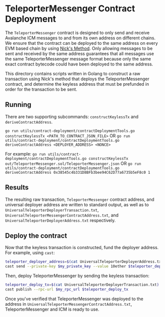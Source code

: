 # TeleporterMessenger Contract Deployment

The `TeleporterMessenger` contract is designed to only send and receive Avalanche ICM messages to and from its own address on different chains. We ensure that the contract can be deployed to the same address on every EVM based chain by using [Nick's Method](https://yamenmerhi.medium.com/nicks-method-ethereum-keyless-execution-168a6659479c). Only allowing messages to be sent and received by the same address guarantees that all messages use the same TeleporterMessenger message format because only the same exact contract bytecode could have been deployed to the same address.

This directory contains scripts written in Golang to construct a raw transaction using Nick's method that deploys the TeleporterMessenger contract, and determine the keyless address that must be prefunded in order for the transaction to be sent.

## Running

There are two supporting subcommands: `constructKeylessTx` and `deriveContractAddress`.

`go run utils/contract-deployment/contractDeploymentTools.go constructKeylessTx <PATH_TO_CONTRACT_JSON_FILE>`
OR
`go run utils/contract-deployment/contractDeploymentTools.go deriveContractAddress <DEPLOYER_ADDRESS> <NONCE>`

For example:
`go run utils/contract-deployment/contractDeploymentTools.go constructKeylessTx out/TeleporterMessenger.sol/TeleporterMessenger.json`
OR
`go run utils/contract-deployment/contractDeploymentTools.go deriveContractAddress 0x38545c4b331D8BFb3bee94C62D77a6735b5eF8c0 1`

## Results

The resulting raw transaction, `TeleporterMessenger` contract address, and universal deployer address are written to standard output, as well as to `UniversalTeleporterDeployerTransaction.txt`, `UniversalTeleporterMessengerContractAddress.txt`, and `UniversalTeleporterDeployerAddress.txt` respectively.

## Deploy the contract

Now that the keyless transaction is constructed, fund the deployer address. For example, using `cast`:

```bash
teleporter_deployer_address=$(cat UniversalTeleporterDeployerAddress.txt)
cast send --private-key $my_private_key --value 10ether $teleporter_deployer_address --rpc-url $my_rpc_url
```

Then, deploy TeleporterMessenger by sending the keyless transaction:

```bash
teleporter_deploy_tx=$(cat UniversalTeleporterDeployerTransaction.txt)
cast publish --rpc-url $my_rpc_url $teleporter_deploy_tx
```

Once you've verified that TeleporterMessenger was deployed to the address in `UniversalTeleporterMessengerContractAddress.txt`, TeleporterMessenger and ICM is ready to use.
